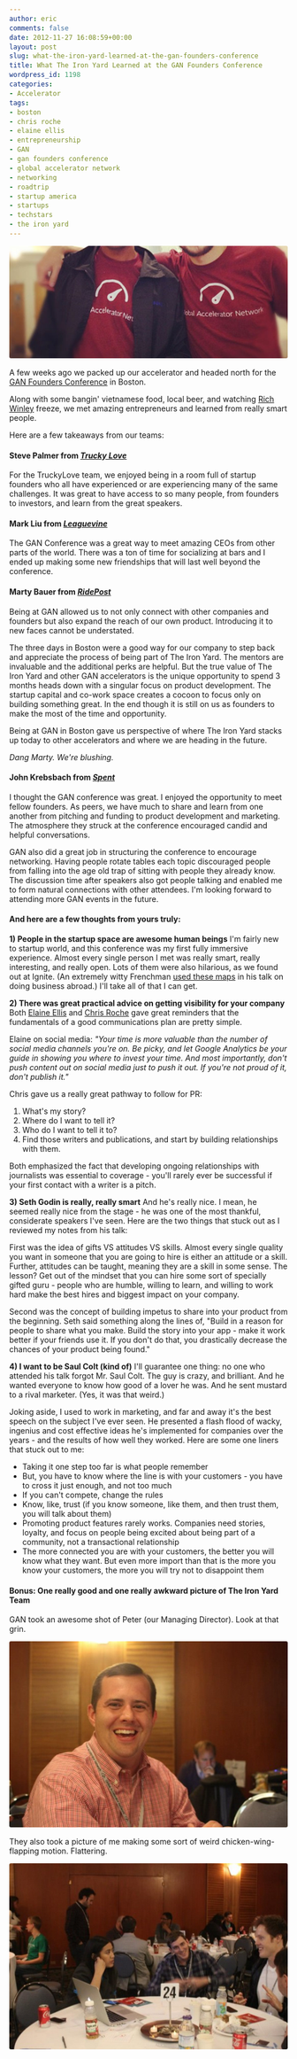 ```yaml
---
author: eric
comments: false
date: 2012-11-27 16:08:59+00:00
layout: post
slug: what-the-iron-yard-learned-at-the-gan-founders-conference
title: What The Iron Yard Learned at the GAN Founders Conference
wordpress_id: 1198
categories:
- Accelerator
tags:
- boston
- chris roche
- elaine ellis
- entrepreneurship
- GAN
- gan founders conference
- global accelerator network
- networking
- roadtrip
- startup america
- startups
- techstars
- the iron yard
---
```


<img src="/images/blog/2012/11/gan-founders-conference.jpg" style="border-radius: 3px;">

A few weeks ago we packed up our accelerator and headed north for the [GAN Founders Conference](http://gan.co/blog/events/ganfounder-2012-in-review) in Boston. 

Along with some bangin' vietnamese food, local beer, and watching [Rich Winley](https://twitter.com/Rich_Winley) freeze, we met amazing entrepreneurs and learned from really smart people. 

Here are a few takeaways from our teams: 

<!-- more -->

#### Steve Palmer from _[Trucky Love](https://www.truckylove.com/)_

For the TruckyLove team, we enjoyed being in a room full of startup founders who all have experienced or are experiencing many of the same challenges. It was great to have access to so many people, from founders to investors, and learn from the great speakers.

#### Mark Liu from _[Leaguevine](https://www.leaguevine.com/)_

The GAN Conference was a great way to meet amazing CEOs from other parts of the world. There was a ton of time for socializing at bars and I ended up making some new friendships that will last well beyond the conference.

#### Marty Bauer from _[RidePost](https://www.ridepost.com/)_

Being at GAN allowed us to not only connect with other companies and founders but also expand the reach of our own product. Introducing it to new faces cannot be understated. 

The three days in Boston were a good way for our company to step back and appreciate the process of being part of The Iron Yard. The mentors are invaluable and the additional perks are helpful. But the true value of The Iron Yard and other GAN accelerators is the unique opportunity to spend 3 months heads down with a singular focus on product development. The startup capital and co-work space creates a cocoon to focus only on building something great. In the end though it is still on us as founders to make the most of the time and opportunity. 

Being at GAN in Boston gave us perspective of where The Iron Yard stacks up today to other accelerators and where we are heading in the future.

_Dang Marty. We're blushing._

#### John Krebsbach from _[Spent](https://www.shopwithspent.com/)_

I thought the GAN conference was great. I enjoyed the opportunity to meet fellow founders. As peers, we have much to share and learn from one another from pitching and funding to product development and marketing. The atmosphere they struck at the conference encouraged candid and helpful conversations. 

GAN also did a great job in structuring the conference to encourage networking. Having people rotate tables each topic discouraged people from falling into the age old trap of sitting with people they already know. The discussion time after speakers also got people talking and enabled me to form natural connections with other attendees. I'm looking forward to attending more GAN events in the future.

#### And here are a few thoughts from yours truly:

**1) People in the startup space are awesome human beings**
I'm fairly new to startup world, and this conference was my first fully immersive experience. Almost every single person I met was really smart, really interesting, and really open. Lots of them were also hilarious, as we found out at Ignite. (An extremely witty Frenchman [used these maps](http://alphadesigner.com/mapping-stereotypes/) in his talk on doing business abroad.) I'll take all of that I can get. 

**2) There was great practical advice on getting visibility for your company**
Both [Elaine Ellis](http://twitter.com/elaineellis) and [Chris Roche](https://twitter.com/ChrisRocheDC) gave great reminders that the fundamentals of a good communications plan are pretty simple. 

Elaine on social media: _"Your time is more valuable than the number of social media channels you're on. Be picky, and let Google Analytics be your guide in showing you where to invest your time. And most importantly, don't push content out on social media just to push it out. If you're not proud of it, don't publish it."_

Chris gave us a really great pathway to follow for PR: 

  1. What's my story?
  2. Where do I want to tell it?
  3. Who do I want to tell it to?
  4. Find those writers and publications, and start by building relationships with them.

Both emphasized the fact that developing ongoing relationships with journalists was essential to coverage - you'll rarely ever be successful if your first contact with a writer is a pitch. 

**3) Seth Godin is really, really smart**
And he's really nice. I mean, he seemed really nice from the stage - he was one of the most thankful, considerate speakers I've seen. Here are the two things that stuck out as I reviewed my notes from his talk: 

First was the idea of gifts VS attitudes VS skills. Almost every single quality you want in someone that you are going to hire is either an attitude or a skill. Further, attitudes can be taught, meaning they are a skill in some sense. The lesson? Get out of the mindset that you can hire some sort of specially gifted guru - people who are humble, willing to learn, and willing to work hard make the best hires and biggest impact on your company. 

Second was the concept of building impetus to share into your product from the beginning. Seth said something along the lines of, "Build in a reason for people to share what you make. Build the story into your app - make it work better if your friends use it. If you don't do that, you drastically decrease the chances of your product being found." 

**4) I want to be Saul Colt (kind of)**
I'll guarantee one thing: no one who attended his talk forgot Mr. Saul Colt. The guy is crazy, and brilliant. And he wanted everyone to know how good of a lover he was. And he sent mustard to a rival marketer. (Yes, it was that weird.)

Joking aside, I used to work in marketing, and far and away it's the best speech on the subject I've ever seen. He presented a flash flood of wacky, ingenius and cost effective ideas he's implemented for companies over the years - and the results of how well they worked. Here are some one liners that stuck out to me: 

  * Taking it one step too far is what people remember
  * But, you have to know where the line is with your customers - you have to cross it just enough, and not too much
  * If you can't compete, change the rules
  * Know, like, trust (if you know someone, like them, and then trust them, you will talk about them)
  * Promoting product features rarely works. Companies need stories, loyalty, and focus on people being excited about being part of a community, not a transactional relationship
  * The more connected you are with your customers, the better you will know what they want. But even more import than that is the more you know your customers, the more you will try not to disappoint them

#### Bonus: One really good and one really awkward picture of The Iron Yard Team

GAN took an awesome shot of Peter (our Managing Director). Look at that grin. 

<img src="/images/blog/2012/11/306031_546379725375993_1071726011_n-e1354032621558.jpeg" style="border-radius: 3px;">

They also took a picture of me making some sort of weird chicken-wing-flapping motion. Flattering.  

<img src="/images/blog/2012/11/536415_546376902042942_2041315183_n-e1354032657564.jpeg" style="border-radius: 3px;">
